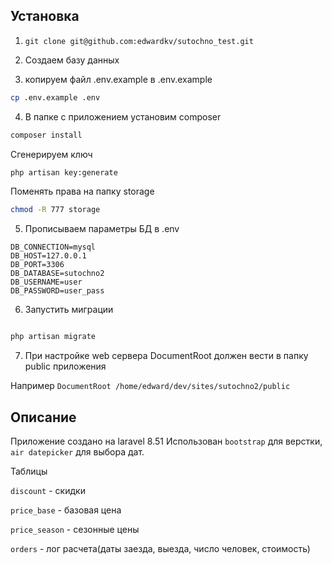 ## Установка

1. ```git clone git@github.com:edwardkv/sutochno_test.git```

2. Создаем базу данных

3. копируем файл .env.example в .env.example
```sh 
cp .env.example .env
```

4. В папке с приложением установим composer
```sh
composer install
```

Сгенерируем ключ
```sh
php artisan key:generate
```

Поменять права на папку storage
```sh
chmod -R 777 storage
```

5. Прописываем параметры БД в .env
```
DB_CONNECTION=mysql
DB_HOST=127.0.0.1
DB_PORT=3306
DB_DATABASE=sutochno2
DB_USERNAME=user
DB_PASSWORD=user_pass
```


6. Запустить миграции
```sh

php artisan migrate
```

7. При настройке web сервера DocumentRoot должен вести в папку public приложения

Например
```DocumentRoot /home/edward/dev/sites/sutochno2/public```


## Описание

Приложение создано на laravel 8.51
Использован ```bootstrap``` для верстки, ```air datepicker``` для выбора дат.

Таблицы

```discount``` - скидки

```price_base``` - базовая цена 

```price_season``` - сезонные цены

```orders``` - лог расчета(даты заезда, выезда, число человек, стоимость)


